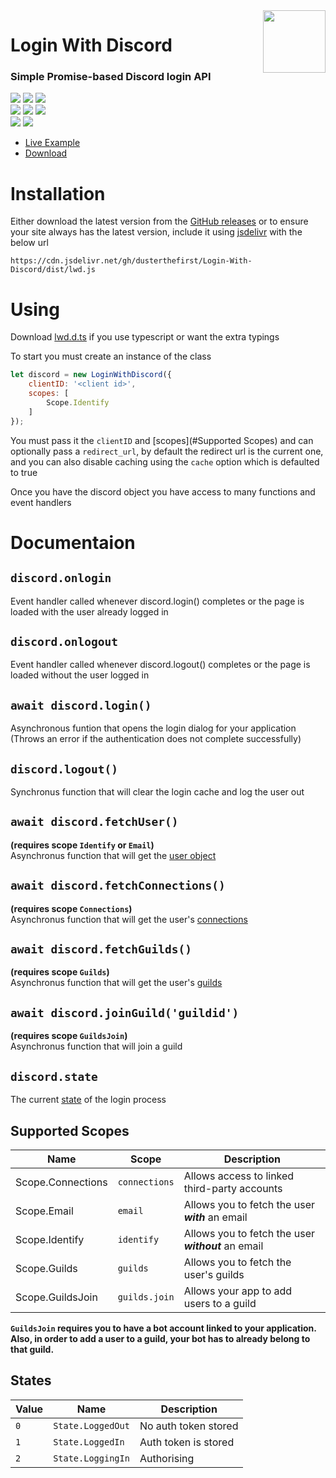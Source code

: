<img src="https://discordapp.com/assets/f8389ca1a741a115313bede9ac02e2c0.svg" height=100 align="right">

# Login With Discord

### Simple Promise-based Discord login API
[![](https://data.jsdelivr.com/v1/package/gh/dusterthefirst/Login-With-Discord/badge)](https://www.jsdelivr.com/package/gh/dusterthefirst/Login-With-Discord)
![](https://img.shields.io/github/downloads/DusterTheFirst/Login-With-Discord/total.svg)
![](https://img.shields.io/github/size/DusterTheFirst/Login-With-Discord/dist/lwd.js.svg)
<br>
![](https://img.shields.io/github/issues/DusterTheFirst/Login-With-Discord.svg)
![](https://img.shields.io/github/release/DusterTheFirst/Login-With-Discord.svg)
![](https://img.shields.io/github/release-date/DusterTheFirst/Login-With-Discord.svg)
<br>
![](https://img.shields.io/github/languages/top/DusterTheFirst/Login-With-Discord.svg)
![](https://img.shields.io/github/license/DusterTheFirst/Login-With-Discord.svg)

* [Live Example](https://lwd.js.org/)
* [Download](https://github.com/DusterTheFirst/Login-With-Discord/releases)

# Installation
Either download the latest version from the [GitHub releases](https://github.com/DusterTheFirst/Login-With-Discord/releases)
or to ensure your site always has the latest version, include it using [jsdelivr](https://www.jsdelivr.com/) with the below url
```
https://cdn.jsdelivr.net/gh/dusterthefirst/Login-With-Discord/dist/lwd.js
```

# Using
Download [lwd.d.ts](https://cdn.jsdelivr.net/gh/dusterthefirst/Login-With-Discord/dist/lwd.d.ts) if you use typescript or want the extra typings

To start you must create an instance of the class
```js
let discord = new LoginWithDiscord({
    clientID: '<client id>',
    scopes: [
        Scope.Identify
    ]
});
```
You must pass it the `clientID` and [scopes](#Supported Scopes) and can optionally pass a `redirect_url`, by default the redirect url is the current one, and you can also disable caching using the `cache` option which is defaulted to true

Once you have the discord object you have access to many functions and event handlers

# Documentaion

## `discord.onlogin`
Event handler called whenever discord.login() completes or the page is loaded with the user already logged in

## `discord.onlogout`
Event handler called whenever discord.logout() completes or the page is loaded without the user logged in

## `await discord.login()`
Asynchronous funtion that opens the login dialog for your application
(Throws an error if the authentication does not complete successfully)

## `discord.logout()`
Synchronus function that will clear the login cache and log the user out

## `await discord.fetchUser()`
**(requires scope `Identify` or `Email`)**<br/>
Asynchronus function that will get the [user object](https://discordapp.com/developers/docs/resources/user#user-object)

## `await discord.fetchConnections()`
**(requires scope `Connections`)**<br/>
Asynchronus function that will get the user's [connections](https://discordapp.com/developers/docs/resources/user#connection-object)

## `await discord.fetchGuilds()`
**(requires scope `Guilds`)**<br/>
Asynchronus function that will get the user's [guilds](https://discordapp.com/developers/docs/resources/user#get-current-user-guilds)

## `await discord.joinGuild('guildid')`
**(requires scope `GuildsJoin`)**<br/>
Asynchronus function that will join a guild

## `discord.state`
The current [state](#States) of the login process

## Supported Scopes

| Name              | Scope         | Description                                         |
| ----------------- | ------------- | --------------------------------------------------- |
| Scope.Connections | `connections` | Allows access to linked third-party accounts        |
| Scope.Email       | `email`       | Allows you to fetch the user ***with*** an email    |
| Scope.Identify    | `identify`    | Allows you to fetch the user ***without*** an email |
| Scope.Guilds      | `guilds`      | Allows you to fetch the user's guilds               |
| Scope.GuildsJoin  | `guilds.join` | Allows your app to add users to a guild             |

**`GuildsJoin` requires you to have a bot account linked to your application. Also, in order to add a user to a guild, your bot has to already belong to that guild.**

## States

| Value | Name              | Description          |
| ----- | ----------------- | -------------------- |
| `0`   | `State.LoggedOut` | No auth token stored |
| `1`   | `State.LoggedIn`  | Auth token is stored |
| `2`   | `State.LoggingIn` | Authorising          |
